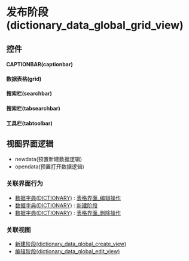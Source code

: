 # 发布阶段(dictionary_data_global_grid_view)  <!-- {docsify-ignore-all} -->



## 控件
#### CAPTIONBAR(captionbar)
#### 数据表格(grid)
#### 搜索栏(searchbar)
#### 搜索栏(tabsearchbar)
#### 工具栏(tabtoolbar)

## 视图界面逻辑
  * newdata(预置新建数据逻辑)
  * opendata(预置打开数据逻辑)


### 关联界面行为
  * [数据字典(DICTIONARY)](module/Base/dictionary_data) : [表格界面_编辑操作](module/Base/dictionary_data#界面行为)
  * [数据字典(DICTIONARY)](module/Base/dictionary_data) : [新建阶段](module/Base/dictionary_data#界面行为)
  * [数据字典(DICTIONARY)](module/Base/dictionary_data) : [表格界面_删除操作](module/Base/dictionary_data#界面行为)

### 关联视图
  * [新建阶段(dictionary_data_global_create_view)](app/view/dictionary_data_global_create_view)
  * [编辑阶段(dictionary_data_global_edit_view)](app/view/dictionary_data_global_edit_view)

<script>
 const { createApp } = Vue
  createApp({
    data() {
      return {

      }
    }
  }).use(ElementPlus).mount('#app')
</script>